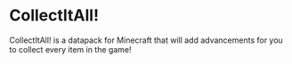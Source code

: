 # CollectItAll!
CollectItAll! is a datapack for Minecraft that will add advancements for you to collect every item in the game!
